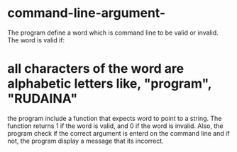 # command-line-argument-

The program define a word which is command line to be valid or invalid.
The word is valid if: 
  # all characters of the word are alphabetic letters like, "program", "RUDAINA"
the program include a function that expects word to point to a string. The function returns 1 if the word is valid, and 0 if the word is invalid.
Also, the program check if the correct argument is enterd on the command line and if not, the program display a message that its incorrect.
